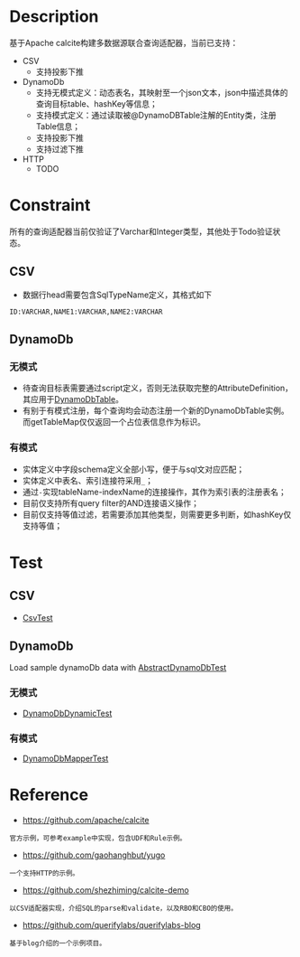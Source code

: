 # Description
基于Apache calcite构建多数据源联合查询适配器，当前已支持：
- CSV
    - 支持投影下推
- DynamoDb
   - 支持无模式定义：动态表名，其映射至一个json文本，json中描述具体的查询目标table、hashKey等信息；
   - 支持模式定义：通过读取被@DynamoDBTable注解的Entity类，注册Table信息；
   - 支持投影下推
   - 支持过滤下推
- HTTP
   - TODO
 
# Constraint
所有的查询适配器当前仅验证了Varchar和Integer类型，其他处于Todo验证状态。

## CSV
- 数据行head需要包含SqlTypeName定义，其格式如下
```text
ID:VARCHAR,NAME1:VARCHAR,NAME2:VARCHAR
```

## DynamoDb
### 无模式
- 待查询目标表需要通过script定义，否则无法获取完整的AttributeDefinition，
其应用于[DynamoDbTable](./src/main/java/com/shf/calcite/dynamodb/dynamic/DynamoDbTable.java)。
- 有别于有模式注册，每个查询均会动态注册一个新的DynamoDbTable实例。而getTableMap仅仅返回一个占位表信息作为标识。

### 有模式
- 实体定义中字段schema定义全部小写，便于与sql文对应匹配；
- 实体定义中表名、索引连接符采用`_`；
- 通过`-`实现tableName-indexName的连接操作，其作为索引表的注册表名；
- 目前仅支持所有query filter的AND连接语义操作；
- 目前仅支持等值过滤，若需要添加其他类型，则需要更多判断，如hashKey仅支持等值；


# Test
## CSV
- [CsvTest](./src/test/java/com/shf/calcite/csv/CsvTest.java)

## DynamoDb
Load sample dynamoDb data with [AbstractDynamoDbTest](./src/test/java/com/shf/calcite/dynamodb/AbstractDynamoDbTest.java)

### 无模式
- [DynamoDbDynamicTest](./src/test/java/com/shf/calcite/dynamodb/dynamic/DynamoDbDynamicTest.java)

### 有模式
- [DynamoDbMapperTest](./src/test/java/com/shf/calcite/dynamodb/mapper/DynamoDbMapperTest.java)


# Reference
- https://github.com/apache/calcite
```text
官方示例，可参考example中实现，包含UDF和Rule示例。
```
- https://github.com/gaohanghbut/yugo
```text
一个支持HTTP的示例。
```
- https://github.com/shezhiming/calcite-demo
```text
以CSV适配器实现，介绍SQL的parse和validate，以及RBO和CBO的使用。
```
- https://github.com/querifylabs/querifylabs-blog
```text
基于blog介绍的一个示例项目。
```